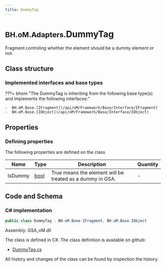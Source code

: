 ```yaml
---
title: DummyTag
---
```


# <small>BH.oM.Adapters.</small>**DummyTag**

Fragment controling whether the element should be a dummy element or not.

## Class structure

### Implemented interfaces and base types

???+ bhom "The DummyTag is inheriting from the following base type(s) and implements the following interfaces:"

    -  BH.oM.Base.[IFragment](/api/oM/Framework/Base/Interface/IFragment)
    -  BH.oM.Base.[IObject](/api/oM/Framework/Base/Interface/IObject)


## Properties



### Defining properties

The following properties are defined on the class

| Name             | Type             | Description      | Quantity         |
|------------------|------------------|------------------|------------------|
| IsDummy | [bool](https://learn.microsoft.com/en-us/dotnet/api/System.Boolean?view=netstandard-2.0) | True means the element will be treated as a dummy in GSA. | - |


## Code and Schema

### C# implementation

``` C# title="C#"
public class DummyTag : BH.oM.Base.IFragment, BH.oM.Base.IObject
```

Assembly: GSA_oM.dll

The class is defined in C#. The class definition is available on github:

- [DummyTag.cs](https://github.com/BHoM/GSA_Toolkit/blob/develop/GSA_oM/Fragments\DummyTag.cs)

All history and changes of the class can be found by inspection the history.
